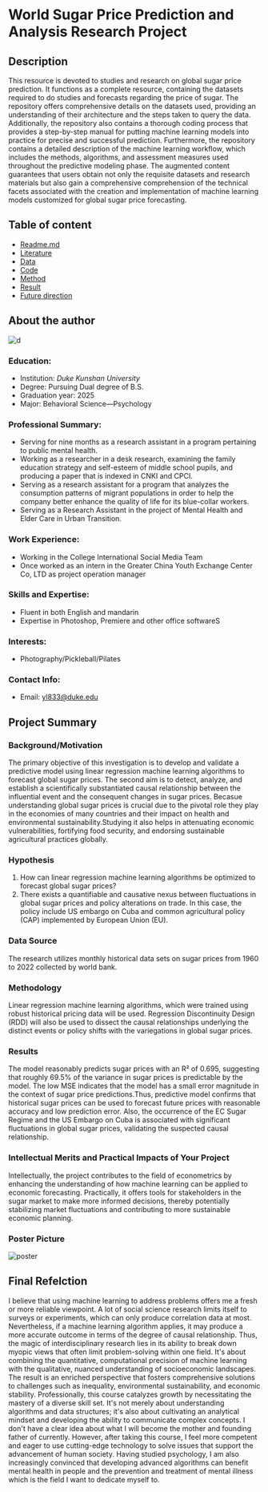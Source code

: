# World Sugar Price Prediction and Analysis Research Project
## Description
This resource is devoted to studies and research on global sugar price prediction. It functions as a complete resource, containing the datasets required to do studies and forecasts regarding the price of sugar. The repository offers comprehensive details on the datasets used, providing an understanding of their architecture and the steps taken to query the data. Additionally, the repository also contains a thorough coding process that provides a step-by-step manual for putting machine learning models into practice for precise and successful prediction. Furthermore, the repository contains a detailed description of the machine learning workflow, which includes the methods, algorithms, and assessment measures used throughout the predictive modeling phase. The augmented content guarantees that users obtain not only the requisite datasets and research materials but also gain a comprehensive comprehension of the technical facets associated with the creation and implementation of machine learning models customized for global sugar price forecasting.
 
## Table of content
-  [Readme.md](https://github.com/Rising-Stars-by-Sunshine/Lareina/blob/main/README.md)
-  [Literature](https://github.com/Rising-Stars-by-Sunshine/Lareina/tree/main/Literature)
-  [Data](https://github.com/Rising-Stars-by-Sunshine/Lareina/tree/main/Data)
-  [Code](https://github.com/Rising-Stars-by-Sunshine/Lareina/tree/main/Code)
-  [Method](https://github.com/Rising-Stars-by-Sunshine/Lareina/tree/main/Method)
-  [Result](https://github.com/Rising-Stars-by-Sunshine/Lareina/tree/main/Result)
-  [Future direction](https://github.com/Rising-Stars-by-Sunshine/Lareina/tree/main/Future%20Research%20Direction)
## About the author
![d](./photo.1.jpg)
### Education:
-  Institution: *Duke Kunshan University*
-  Degree: Pursuing Dual degree of B.S.
-  Graduation year: 2025
-  Major: Behavioral Science—Psychology
### Professional Summary:
-  Serving for nine months as a research assistant in a program pertaining to public mental health.
-  Working as a researcher in a desk research, examining the family education strategy and self-esteem of middle school pupils, and producing a paper that is indexed in CNKI and CPCI.
-  Serving as a research assistant for a program that analyzes the consumption patterns of migrant populations in order to help the company better enhance the quality of life for its blue-collar workers.
-  Serving as a Research Assistant in the project of Mental Health and Elder Care in Urban Transition. 
### Work Experience:
-  Working in the College International Social Media Team 
-  Once worked as an intern in the Greater China Youth Exchange Center Co, LTD as project operation manager
### Skills and Expertise:
-  Fluent in both English and mandarin 
-  Expertise in Photoshop, Premiere and other office softwareS
### Interests:
-  Photography/Pickleball/Pilates
### Contact Info:
-  Email: yl833@duke.edu

## Project Summary

### Background/Motivation
The primary objective of this investigation is to develop and validate a predictive model using linear regression machine learning algorithms to forecast global sugar prices. The second aim is to detect, analyze, and establish a scientifically substantiated causal relationship between the influential event and the consequent changes in sugar prices. Becasue understanding global sugar prices is crucial due to the pivotal role they play in the economies of many countries and their impact on health and environmental sustainability.Studying it also helps in attenuating economic vulnerabilities, fortifying food security, and endorsing sustainable agricultural practices globally.

### Hypothesis
1. How can linear regression machine learning algorithms be optimized to forecast global sugar prices?
2. There exists a quantifiable and causative nexus between fluctuations in global sugar prices and policy alterations on trade. In this case, the policy include US embargo on Cuba and common agricultural policy (CAP) implemented by European Union (EU).

### Data Source
The research utilizes monthly historical data sets on sugar prices from 1960 to 2022 collected by world bank.

### Methodology
Linear regression machine learning algorithms, which were trained using robust historical pricing data will be used. Regression Discontinuity Design (RDD) will also be used to dissect the causal relationships underlying the distinct events or policy shifts with the variegations in global sugar prices.

### Results
The model reasonably predicts sugar prices with an R² of 0.695, suggesting that roughly 69.5% of the variance in sugar prices is predictable by the model. The low MSE indicates that the model has a small error magnitude in the context of sugar price predictions.Thus, predictive model confirms that historical sugar prices can be used to forecast future prices with reasonable accuracy and low prediction error. Also, the occurrence of the EC Sugar Regime and the US Embargo on Cuba is associated with significant fluctuations in global sugar prices, validating the suspected causal relationship.

### Intellectual Merits and Practical Impacts of Your Project
Intellectually, the project contributes to the field of econometrics by enhancing the understanding of how machine learning can be applied to economic forecasting. Practically, it offers tools for stakeholders in the sugar market to make more informed decisions, thereby potentially stabilizing market fluctuations and contributing to more sustainable economic planning.

### Poster Picture
![poster](poster.png)

## Final Refelction
I believe that using machine learning to address problems offers me a fresh or more reliable viewpoint. A lot of social science research limits itself to surveys or experiments, which can only produce correlation data at most. Nevertheless, if a machine learning algorithm applies, it may produce a more accurate outcome in terms of the degree of causal relationship. Thus, the magic of interdisciplinary research lies in its ability to break down myopic views that often limit problem-solving within one field. It's about combining the quantitative, computational precision of machine learning with the qualitative, nuanced understanding of socioeconomic landscapes. The result is an enriched perspective that fosters comprehensive solutions to challenges such as inequality, environmental sustainability, and economic stability.
Professionally, this course catalyzes growth by necessitating the mastery of a diverse skill set. It's not merely about understanding algorithms and data structures; it's also about cultivating an analytical mindset and developing the ability to communicate complex concepts. 
I don't have a clear idea about what I will become the mother and founding father of currently. However, after taking this course, I feel more competent and eager to use cutting-edge technology to solve issues that support the advancement of human society. Having studied psychology, I am also increasingly convinced that developing advanced algorithms can benefit mental health in people and the prevention and treatment of mental illness which is the field I want to dedicate myself to. 
